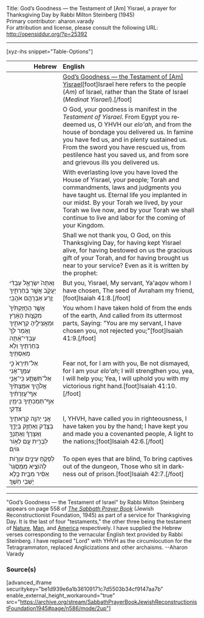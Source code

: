 <html>
<head></head>
<body>
Title: God’s Goodness — the Testament of [Am] Yisrael, a prayer for Thanksgiving Day by Rabbi Milton Steinberg (1945)<br />
Primary contributor: aharon.varady<br />
For attribution and license, please consult the following URL: <a href="http://opensiddur.org/?p=25392">http://opensiddur.org/?p=25392</a>
<p />
<hr />

[xyz-ihs snippet="Table-Options"]<table style="margin-left: auto; margin-right: auto;" class="draggable">
<thead><tr><th id="x" style="text-align: right;">Hebrew</th><th style="text-align: left;">English</th></tr></thead>
<tbody>
<tr><td style="vertical-align:top;">
<div class="liturgy" lang="he">

</span></div></td>
 
<td style="vertical-align:top;">
<div class="english" lang="en">
<u>God’s Goodness — the Testament of [Am] Yisrael</u>[foot]Israel here refers to the people (<em>Am</em>) of Israel, rather than the State of Israel (<em>Medinat Yisrael</em>).[/foot]
</div></td></tr>


<tr><td style="vertical-align:top;">
<div class="liturgy" lang="he">

</span></div></td>
 
<td style="vertical-align:top;">
<div class="english" lang="en">
O God, your goodness is manifest in the <em>Testament of Yisrael</em>. 
From Egypt you redeemed us, O YHVH our <em>elo'ah</em>, 
and from the house of bondage you delivered us. 
In famine you have fed us, 
and in plenty sustained us. 
From the sword you have rescued us, 
from pestilence hast you saved us, 
and from sore and grievous ills you delivered us.
</div></td></tr>


<tr><td style="vertical-align:top;">
<div class="liturgy" lang="he">

</span></div></td>
 
<td style="vertical-align:top;">
<div class="english" lang="en">
With everlasting love you have loved the House of Yisrael, your people; 
Torah and commandments, laws and judgments you have taught us. 
Eternal life you implanted in our midst. 
By your Torah we lived, 
by your Torah we live now, 
and by your Torah we shall continue to live 
and labor for the coming of your Kingdom.
</div></td></tr>


<tr><td style="vertical-align:top;">
<div class="liturgy" lang="he">

</span></div></td>
 
<td style="vertical-align:top;">
<div class="english" lang="en">
Shall we not thank you, O God, 
on this Thanksgiving Day, 
for having kept Yisrael alive, 
for having bestowed on us the gracious gift of your Torah, 
and for having brought us near to your service? 
Even as it is written by the prophet:
</div></td></tr>


<tr><td style="vertical-align:top;">
<div class="liturgy" lang="he">
וְאַתָּה֙ יִשְׂרָאֵ֣ל עַבְדִּ֔י 
יַעֲקֹ֖ב אֲשֶׁ֣ר בְּחַרְתִּ֑יךָ 
זֶ֖רַע אַבְרָהָ֥ם אֹהֲבִֽי׃
</span></div></td>
 
<td style="vertical-align:top;">
<div class="english" lang="en">
But you, Yisrael, My servant,
Ya'aqov whom I have chosen,
The seed of Avraham my friend,[foot]Isaiah 41:8.[/foot]
</div></td></tr>


<tr><td style="vertical-align:top;">
<div class="liturgy" lang="he">
אֲשֶׁ֤ר הֶחֱזַקְתִּ֙יךָ֙ מִקְצ֣וֹת הָאָ֔רֶץ 
וּמֵאֲצִילֶ֖יהָ קְרָאתִ֑יךָ 
וָאֹ֤מַר לְךָ֙ עַבְדִּי־אַ֔תָּה 
בְּחַרְתִּ֖יךָ וְלֹ֥א מְאַסְתִּֽיךָ׃
</span></div></td>
 
<td style="vertical-align:top;">
<div class="english" lang="en">
You whom I have taken hold of from the ends of the earth,
And called from its uttermost parts,
Saying: "You are my servant,
I have chosen you, not rejected you;"[foot]Isaiah 41:9.[/foot]
</div></td></tr>


<tr><td style="vertical-align:top;">
<div class="liturgy" lang="he">
אַל־תִּירָא֙ כִּ֣י עִמְּךָ־אָ֔נִי 
אַל־תִּשְׁתָּ֖ע כִּֽי־אֲנִ֣י אֱלֹהֶ֑יךָ 
אִמַּצְתִּ֙יךָ֙ אַף־עֲזַרְתִּ֔יךָ 
אַף־תְּמַכְתִּ֖יךָ בִּימִ֥ין צִדְקִֽי׃
</span></div></td>
 
<td style="vertical-align:top;">
<div class="english" lang="en">
Fear not, for I am with you,
Be not dismayed, for I am your <em>elo'ah</em>;
I will strengthen you, yea, I will help you;
Yea, I will uphold you with my victorious right hand.[foot]Isaiah 41:10.[/foot]
</div></td></tr>


<tr><td style="vertical-align:top;">
<div class="liturgy" lang="he">
אֲנִ֧י יְהוָ֛ה קְרָאתִ֥יךָֽ בְצֶ֖דֶק 
וְאַחְזֵ֣ק בְּיָדֶ֑ךָ 
וְאֶצָּרְךָ֗ וְאֶתֶּנְךָ֛ לִבְרִ֥ית עָ֖ם 
לְא֥וֹר גּוֹיִֽם׃
</span></div></td>
 
<td style="vertical-align:top;">
<div class="english" lang="en">
I, YHVH, have called you in righteousness,
I have taken you by the hand;
I have kept you and made you a covenanted people, 
A light to the nations;[foot]Isaiah 42:6.[/foot]
</div></td></tr>


<tr><td style="vertical-align:top;">
<div class="liturgy" lang="he">
לִפְקֹ֖חַ עֵינַ֣יִם עִוְר֑וֹת 
לְהוֹצִ֤יא מִמַּסְגֵּר֙ אַסִּ֔יר 
מִבֵּ֥ית כֶּ֖לֶא יֹ֥שְׁבֵי חֹֽשֶׁךְ׃
</span></div></td>
 
<td style="vertical-align:top;">
<div class="english" lang="en">
To open eyes that are blind,
To bring captives out of the dungeon,
Those who sit in darkness out of prison.[foot]Isaiah 42:7.[/foot]
</div></td></tr>
</tbody></table>

<hr />

"God’s Goodness — the Testament of Israel" by Rabbi Milton Steinberg appears on page 558 of <em><a href="https://opensiddur.org/compilations/shabbat-siddur/sabbath-prayer-book-by-mordecai-kaplan-1945/">The Sabbath Prayer Book</a></em> (Jewish Reconstructionist Foundation, 1945) as part of a service for Thanksgiving Day. It is the last of four "testaments," the other three being the testament of <a href="https://opensiddur.org/prayers/secular-calendar/united-states/thanksgiving-day/gods-goodness-the-testament-of-nature-by-rabbi-milton-steinberg-1945/">Nature</a>, <a href="https://opensiddur.org/prayers/secular-calendar/united-states/thanksgiving-day/gods-goodness-the-testament-of-man-by-rabbi-milton-steinberg-1945/">Man</a>, and <a href="https://opensiddur.org/prayers/secular-calendar/united-states/thanksgiving-day/gods-goodness-the-testament-of-america-by-rabbi-milton-steinberg-1945/">America</a> respectively. I have supplied the Hebrew verses corresponding to the vernacular English text provided by Rabbi Steinberg. I have replaced "Lord" with YHVH as the circumlocution for the Tetragrammaton, replaced Anglicizations and other archaisms. --Aharon Varady

<h3>Source(s)</h3>

[advanced_iframe securitykey="be1d939e6a1b36109171c7d5503b34cf9147aa7b" enable_external_height_workaround="true" src="https://archive.org/stream/SabbathPrayerBookJewishReconstructionistFoundation1945#page/n586/mode/2up"]
</body>
</html>